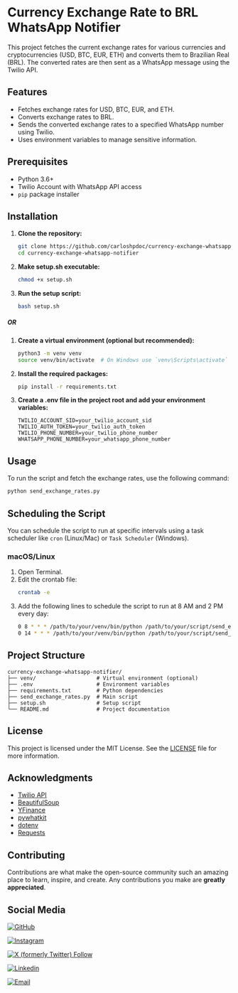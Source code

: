# Currency Exchange Rate to BRL WhatsApp Notifier

This project fetches the current exchange rates for various currencies and cryptocurrencies (USD, BTC, EUR, ETH) and converts them to Brazilian Real (BRL). The converted rates are then sent as a WhatsApp message using the Twilio API.

## Features

- Fetches exchange rates for USD, BTC, EUR, and ETH.
- Converts exchange rates to BRL.
- Sends the converted exchange rates to a specified WhatsApp number using Twilio.
- Uses environment variables to manage sensitive information.

## Prerequisites

- Python 3.6+
- Twilio Account with WhatsApp API access
- `pip` package installer

## Installation

1. **Clone the repository:**
   ```zsh
   git clone https://github.com/carloshpdoc/currency-exchange-whatsapp-notifier.git
   cd currency-exchange-whatsapp-notifier

1. **Make setup.sh executable:**
    ```zsh
    chmod +x setup.sh
1. **Run the setup script:**
    ```zsh
    bash setup.sh
##### OR

1. **Create a virtual environment (optional but recommended):**
    ```zsh
    python3 -m venv venv
    source venv/bin/activate  # On Windows use `venv\Scripts\activate`

1. **Install the required packages:**
    ```zsh
    pip install -r requirements.txt

1. **Create a .env file in the project root and add your environment variables:**
    ```env
    TWILIO_ACCOUNT_SID=your_twilio_account_sid
    TWILIO_AUTH_TOKEN=your_twilio_auth_token
    TWILIO_PHONE_NUMBER=your_twilio_phone_number
    WHATSAPP_PHONE_NUMBER=your_whatsapp_phone_number

## Usage
To run the script and fetch the exchange rates, use the following command:    
```zsh
python send_exchange_rates.py
```

## Scheduling the Script
You can schedule the script to run at specific intervals using a task scheduler like `cron` (Linux/Mac) or `Task Scheduler` (Windows).


### macOS/Linux

1. Open Terminal.
1. Edit the crontab file:
    ```zsh
    crontab -e

1. Add the following lines to schedule the script to run at 8 AM and 2 PM every day:
    ```zsh
    0 8 * * * /path/to/your/venv/bin/python /path/to/your/script/send_exchange_rates.py
    0 14 * * * /path/to/your/venv/bin/python /path/to/your/script/send_exchange_rates.py

## Project Structure
    currency-exchange-whatsapp-notifier/
    ├── venv/                   # Virtual environment (optional)
    ├── .env                    # Environment variables
    ├── requirements.txt        # Python dependencies
    ├── send_exchange_rates.py  # Main script
    ├── setup.sh                # Setup script
    └── README.md               # Project documentation


## License
This project is licensed under the MIT License. See the [LICENSE](./LICENSE) file for more information.

## Acknowledgments
- [Twilio API](https://www.twilio.com/docs/whatsapp/quickstart/python)
- [BeautifulSoup](https://www.crummy.com/software/BeautifulSoup/bs4/doc/)
- [YFinance](https://pypi.org/project/yfinance/)
- [pywhatkit](https://pypi.org/project/pywhatkit/)
- [dotenv](https://pypi.org/project/python-dotenv/)
- [Requests](https://pypi.org/project/requests/)

## Contributing
Contributions are what make the open-source community such an amazing place to learn, inspire, and create. Any contributions you make are **greatly appreciated**.


## Social Media
[![GitHub](https://img.shields.io/badge/GitHub-181717?style=for-the-badge&logo=github&logoColor=white)](https://github.com/carloshpdoc/)

[![Instagram](https://img.shields.io/badge/Instagram-E4405F?style=for-the-badge&logo=instagram&logoColor=white)](https://www.instagram.com/programandoapp)


[![X (formerly Twitter) Follow](https://img.shields.io/twitter/follow/carloshpdoc)](https://x.com/carloshpdoc)


[![Linkedin](https://img.shields.io/badge/Linkedin-0077B5?style=for-the-badge&logo=linkedin&logoColor=white)](https://www.linkedin.com/in/carloshpdoc/)

[![Email](https://img.shields.io/badge/Email-D14836?style=for-the-badge&logo=gmail&logoColor=white)](mailto:contato@carloshperc.com)




